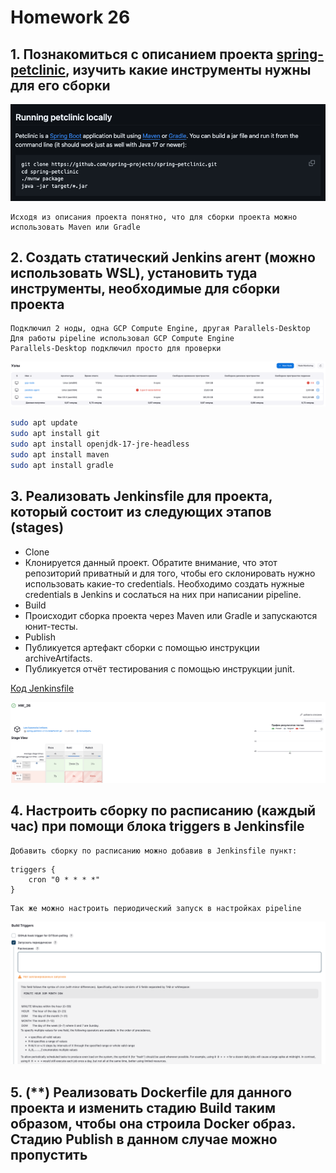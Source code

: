 # Homework 26

## 1. Познакомиться с описанием проекта [spring-petclinic](https://github.com/tms-dos17-onl/spring-petclinic), изучить какие инструменты нужны для его сборки

![task1](screenshots/task1.png)

```text
Исходя из описания проекта понятно, что для сборки проекта можно использовать Maven или Gradle
```

## 2. Создать статический Jenkins агент (можно использовать WSL), установить туда инструменты, необходимые для сборки проекта

```text
Подключил 2 ноды, одна GCP Compute Engine, другая Parallels-Desktop
Для работы pipeline использовал GCP Compute Engine
Parallels-Desktop подключил просто для проверки
```

![task2](screenshots/task2.png)

```bash
sudo apt update
sudo apt install git
sudo apt install openjdk-17-jre-headless
sudo apt install maven
sudo apt install gradle
```

## 3. Реализовать Jenkinsfile для проекта, который состоит из следующих этапов (stages)

- Clone
- Клонируется данный проект. Обратите внимание, что этот репозиторий приватный и для того, чтобы его склонировать нужно использовать какие-то credentials. Необходимо создать нужные credentials в Jenkins и сослаться на них при написании pipeline.
- Build
- Происходит сборка проекта через Maven или Gradle и запускаются юнит-тесты.
- Publish
- Публикуется артефакт сборки с помощью инструкции archiveArtifacts.
- Публикуется отчёт тестирования с помощью инструкции junit.

[Код Jenkinsfile](Jenkinsfile)

![task3](screenshots/task3.png)

## 4. Настроить сборку по расписанию (каждый час) при помощи блока triggers в Jenkinsfile

```text
Добавить сборку по расписанию можно добавив в Jenkinsfile пункт:
```

```jenkins
triggers {
    cron "0 * * * *"
}
```

```text
Так же можно настроить периодический запуск в настройках pipeline
```

![task4](screenshots/task4.png)

## 5. (**) Реализовать Dockerfile для данного проекта и изменить стадию Build таким образом, чтобы она строила Docker образ. Стадию Publish в данном случае можно пропустить
